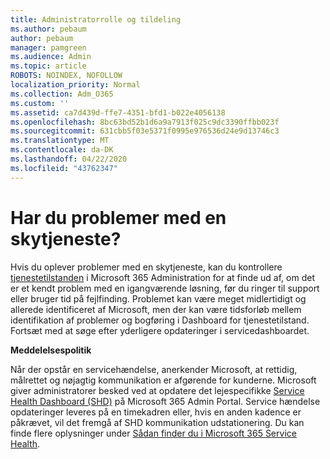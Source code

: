 ```yaml
---
title: Administratorrolle og tildeling
ms.author: pebaum
author: pebaum
manager: pamgreen
ms.audience: Admin
ms.topic: article
ROBOTS: NOINDEX, NOFOLLOW
localization_priority: Normal
ms.collection: Adm_O365
ms.custom: ''
ms.assetid: ca7d439d-ffe7-4351-bfd1-b022e4056138
ms.openlocfilehash: 8bc63bd52b1d6a9a7913f025c9dc3390ffbb023f
ms.sourcegitcommit: 631cbb5f03e5371f0995e976536d24e9d13746c3
ms.translationtype: MT
ms.contentlocale: da-DK
ms.lasthandoff: 04/22/2020
ms.locfileid: "43762347"
---
```

# <a name="experiencing-problems-with-a-cloud-service"></a>Har du problemer med en skytjeneste?

Hvis du oplever problemer med en skytjeneste, kan du kontrollere [tjenestetilstanden](https://admin.microsoft.com/AdminPortal/Home#/servicehealth) i Microsoft 365 Administration for at finde ud af, om det er et kendt problem med en igangværende løsning, før du ringer til support eller bruger tid på fejlfinding. Problemet kan være meget midlertidigt og allerede identificeret af Microsoft, men der kan være tidsforløb mellem identifikation af problemer og bogføring i Dashboard for tjenestetilstand. Fortsæt med at søge efter yderligere opdateringer i servicedashboardet.

**Meddelelsespolitik**

Når der opstår en servicehændelse, anerkender Microsoft, at rettidig, målrettet og nøjagtig kommunikation er afgørende for kunderne. Microsoft giver administratorer besked ved at opdatere det lejespecifikke [Service Health Dashboard (SHD)](https://admin.microsoft.com/AdminPortal/Home#/servicehealth) på Microsoft 365 Admin Portal. Service hændelse opdateringer leveres på en timekadren eller, hvis en anden kadence er påkrævet, vil det fremgå af SHD kommunikation udstationering. Du kan finde flere oplysninger under [Sådan finder du i Microsoft 365 Service Health](https://docs.microsoft.com/office365/enterprise/view-service-health).

